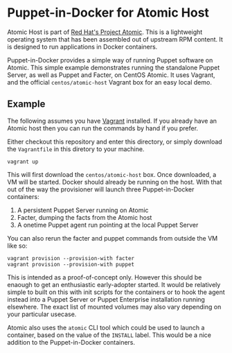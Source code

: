 # Puppet-in-Docker for Atomic Host

Atomic Host is part of [Red Hat's Project
Atomic](http://www.projectatomic.io/download/). This is a lightweight
operating system that has been assembled out of upstream RPM content. It
is designed to run applications in Docker containers.

Puppet-in-Docker provides a simple way of running Puppet software on
Atomic. This simple example demonstrates running the standalone Puppet
Server, as well as Puppet and Facter, on CentOS Atomic. It uses Vagrant, and
the official `centos/atomic-host` Vagrant box for an easy local demo.

## Example

The following assumes you have [Vagrant](https://vagrantup.com)
installed. If you already have an Atomic host then you can run the
commands by hand if you prefer.

Either checkout this repository and enter this directory, or simply
download the `Vagrantfile` in this diretory to your machine.

```
vagrant up
```

This will first download the `centos/atomic-host` box. Once downloaded, a VM
will be started. Docker should already be running on the host. With that out
of the way the provisioner will launch three Puppet-in-Docker containers:

1. A persistent Puppet Server running on Atomic
2. Facter, dumping the facts from the Atomic host
3. A onetime Puppet agent run pointing at the local Puppet Server

You can also rerun the facter and puppet commands from outside the VM
like so:

```
vagrant provision --provision-with facter
vagrant provision --provision-with puppet
```

This is intended as a proof-of-concept only. However this should be
enaough to get an enthusiastic early-adopter started. It would be
relatively simple to built on this with init scripts for the containers
or to hook the agent instead into a Puppet Server or Puppet Enterprise
installation running elsewhere. The exact list of mounted volumes may
also vary depending on your particular usecase.

Atomic also uses the `atomic` CLI tool which could be used to launch a
container, based on the value of the `INSTALL` label. This would be a
nice addition to the Puppet-in-Docker containers.
